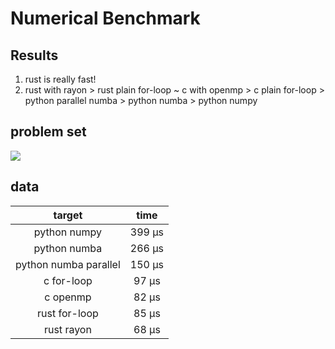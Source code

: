 # Numerical Benchmark

## Results

1. rust is really fast!
2. rust with rayon > rust plain for-loop ~ c with openmp > c plain for-loop > python parallel numba > python numba > python numpy

## problem set

<img src="https://render.githubusercontent.com/render/math?math=c_i = \begin{cases} a_i^2 + b_i^2 + a_i b_i, \quad i=0 \\ a_i^2 + b_{i-1}^2 + a_i b_i + a_i + b_i, \quad \mathrm{otherwise}.\end{cases}">

## data
                        
| target                | time   |
|:---------------------:|:------:|
| python numpy          | 399 µs |
| python numba          | 266 µs |
| python numba parallel | 150 µs |
| c for-loop            | 97 µs  |
| c openmp              | 82 µs  |
| rust for-loop         | 85 µs  |
| rust rayon            | 68 µs  |
